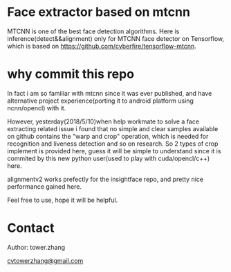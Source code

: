# Face extractor based on mtcnn

MTCNN is one of the best face detection algorithms.
Here is inference(detect&&alignment) only for MTCNN face detector on Tensorflow, which is based on https://github.com/cyberfire/tensorflow-mtcnn.

# why commit this repo

In fact i am so familiar with mtcnn since it was ever published, and have alternative project experience(porting it to android platform using ncnn/opencl) with it.

However, yesterday(2018/5/10)when help workmate to solve a face extracting related issue i found that no simple and clear samples available on github contains the "warp and crop" operation, which is needed for recognition and liveness detection and so on research. So 2 types of crop implement is provided here, guess it will be simple to understand since it is commited by this new python user(used to play with cuda/opencl/c++) here.

alignmentv2 works prefectly for the insightface repo, and pretty nice performance gained here.

Feel free to use, hope it will be helpful.

# Contact 
Author: tower.zhang

cvtowerzhang@gmail.com 



